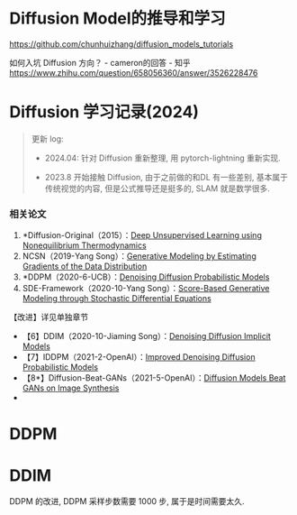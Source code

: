 # Diffusion Model的推导和学习

https://github.com/chunhuizhang/diffusion_models_tutorials

如何入坑 Diffusion 方向？ - cameron的回答 - 知乎
https://www.zhihu.com/question/658056360/answer/3526228476


# Diffusion 学习记录(2024)

> 更新 log: 
>
> - 2024.04: 针对 Diffusion 重新整理, 用 pytorch-lightning 重新实现. 
>
> - 2023.8 开始接触 Diffusion, 由于之前做的和DL 有一些差别, 基本属于传统视觉的内容, 但是公式推导还是挺多的, SLAM 就是数学很多. 

### 相关论文

1. *Diffusion-Original（2015）：[Deep Unsupervised Learning using Nonequilibrium Thermodynamics](https://arxiv.org/pdf/1503.03585v8.pdf)
2. NCSN（2019-Yang Song）：[Generative Modeling by Estimating Gradients of the Data Distribution](https://arxiv.org/pdf/1907.05600v3.pdf)
3. *DDPM（2020-6-UCB）：[Denoising Diffusion Probabilistic Models](https://arxiv.org/pdf/2006.11239v2.pdf)
4. SDE-Framework（2020-10-Yang Song）：[Score-Based Generative Modeling through Stochastic Differential Equations](https://arxiv.org/pdf/2011.13456v2.pdf)

【改进】详见单独章节

- 【6】DDIM（2020-10-Jiaming Song）：[Denoising Diffusion Implicit Models](http://arxiv.org/pdf/2010.02502.pdf)
- 【7】IDDPM（2021-2-OpenAI）：[Improved Denoising Diffusion Probabilistic Models](https://arxiv.org/pdf/2102.09672.pdf)
- 【8*】Diffusion-Beat-GANs（2021-5-OpenAI）：[Diffusion Models Beat GANs on Image Synthesis](https://arxiv.org/pdf/2105.05233.pdf)
- 

# DDPM

# DDIM

DDPM 的改进, DDPM 采样步数需要 1000 步, 属于是时间需要太久. 


